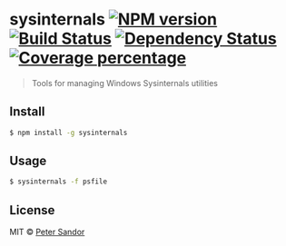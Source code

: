 # sysinternals [![NPM version][npm-image]][npm-url] [![Build Status][travis-image]][travis-url] [![Dependency Status][daviddm-image]][daviddm-url] [![Coverage percentage][coveralls-image]][coveralls-url]
> Tools for managing Windows Sysinternals utilities

## Install

```sh
$ npm install -g sysinternals
```


## Usage

```sh
$ sysinternals -f psfile
```

## License

MIT © [Peter Sandor]()


[npm-image]: https://badge.fury.io/js/sysinternals.svg
[npm-url]: https://npmjs.org/package/sysinternals
[travis-image]: https://travis-ci.org/petersandor/sysinternals.svg?branch=master
[travis-url]: https://travis-ci.org/petersandor/sysinternals
[daviddm-image]: https://david-dm.org/petersandor/sysinternals.svg?theme=shields.io
[daviddm-url]: https://david-dm.org//sysinternals
[coveralls-image]: https://coveralls.io/repos/petersandor/sysinternals/badge.svg
[coveralls-url]: https://coveralls.io/r/petersandor/sysinternals
